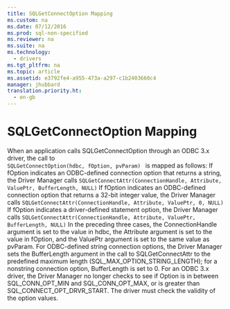 ```yaml
---
title: SQLGetConnectOption Mapping
ms.custom: na
ms.date: 07/12/2016
ms.prod: sql-non-specified
ms.reviewer: na
ms.suite: na
ms.technology: 
  - drivers
ms.tgt_pltfrm: na
ms.topic: article
ms.assetid: e3792fe4-a955-473a-a297-c1b2403660c4
manager: jhubbard
translation.priority.ht: 
  - en-gb
---
```

# SQLGetConnectOption Mapping
<?xml version="1.0" encoding="utf-8"?>
<developerReferenceWithoutSyntaxDocument xmlns="http://ddue.schemas.microsoft.com/authoring/2003/5" xmlns:xlink="http://www.w3.org/1999/xlink" xmlns:xsi="http://www.w3.org/2001/XMLSchema-instance" xsi:schemaLocation="http://ddue.schemas.microsoft.com/authoring/2003/5 http://dduestorage.blob.core.windows.net/ddueschema/developer.xsd">
  <introduction>
    <para>When an application calls <legacyBold>SQLGetConnectOption</legacyBold> through an ODBC 3<legacyItalic>.x</legacyItalic> driver, the call to</para>
  </introduction>
  <section>
    <content>
      <code>SQLGetConnectOption(hdbc, fOption, pvParam) </code>
      <para>is mapped as follows:

</para>
      <list class="bullet">
        <listItem>
          <para>If <legacyItalic>fOption</legacyItalic> indicates an ODBC-defined connection option that returns a string, the Driver Manager calls
</para>
          <code>SQLGetConnectAttr(ConnectionHandle, Attribute, ValuePtr, BufferLength, NULL)</code>
        </listItem>
        <listItem>
          <para>If <legacyItalic>fOption</legacyItalic> indicates an ODBC-defined connection option that returns a 32-bit integer value, the Driver Manager calls 
</para>
          <code>SQLGetConnectAttr(ConnectionHandle, Attribute, ValuePtr, 0, NULL)</code>
        </listItem>
        <listItem>
          <para>If <legacyItalic>fOption</legacyItalic> indicates a driver-defined statement option, the Driver Manager calls 
</para>
          <code>SQLGetConnectAttr(ConnectionHandle, Attribute, ValuePtr, BufferLength, NULL)</code>
        </listItem>
      </list>
      <para>In the preceding three cases, the <legacyItalic>ConnectionHandle</legacyItalic> argument is set to the value in <legacyItalic>hdbc</legacyItalic>, the <legacyItalic>Attribute</legacyItalic> argument is set to the value in <legacyItalic>fOption</legacyItalic>, and the <legacyItalic>ValuePtr</legacyItalic> argument is set to the same value as <legacyItalic>pvParam</legacyItalic>.</para>
      <para>For ODBC-defined string connection options, the Driver Manager sets the <legacyItalic>BufferLength</legacyItalic> argument in the call to <legacyBold>SQLGetConnectAttr</legacyBold> to the predefined maximum length (SQL_MAX_OPTION_STRING_LENGTH); for a nonstring connection option, <legacyItalic>BufferLength</legacyItalic> is set to 0. </para>
      <para>For an ODBC 3<legacyItalic>.x</legacyItalic> driver, the Driver Manager no longer checks to see if <legacyItalic>Option</legacyItalic> is in between SQL_CONN_OPT_MIN and SQL_CONN_OPT_MAX, or is greater than SQL_CONNECT_OPT_DRVR_START. The driver must check the validity of the option values.</para>
    </content>
  </section>
  <relatedTopics />
</developerReferenceWithoutSyntaxDocument>